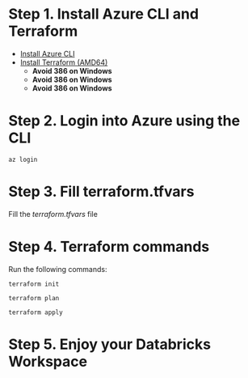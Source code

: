 # Step 1. Install Azure CLI and Terraform

- [Install Azure CLI](https://learn.microsoft.com/en-us/cli/azure/install-azure-cli?view=azure-cli-latest)
- [Install Terraform (AMD64)](https://developer.hashicorp.com/terraform/install)
    - **Avoid 386 on Windows**
    - **Avoid 386 on Windows**
    - **Avoid 386 on Windows**

# Step 2. Login into Azure using the CLI

```console
az login
```

# Step 3. Fill terraform.tfvars

Fill the *terraform.tfvars* file

# Step 4. Terraform commands
Run the following commands:

```console
terraform init
```

```console
terraform plan
```

```console
terraform apply
```

# Step 5. Enjoy your Databricks Workspace
